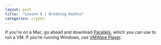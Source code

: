 ```yaml
---
layout: post
title:  "Lesson 8 | Breaking Hashes"
categories: crypto
---
```


If you're on a Mac, go ahead and download [Parallels][parallels], which you can use to run a VM. If you're running Windows, use [VMWare Player][vmware-player].

[parallels]: https://www.parallels.com/
[vmware-player]: https://www.vmware.com/products/workstation-player.html
